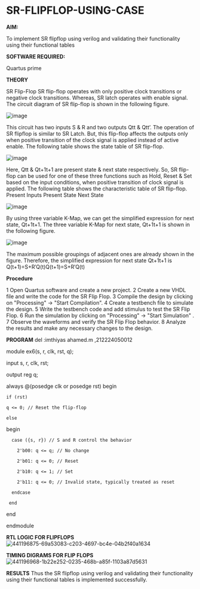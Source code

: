 # SR-FLIPFLOP-USING-CASE

**AIM:**

To implement  SR flipflop using verilog and validating their functionality using their functional tables

**SOFTWARE REQUIRED:**

Quartus prime

**THEORY**

SR Flip-Flop SR flip-flop operates with only positive clock transitions or negative clock transitions. Whereas, SR latch operates with enable signal. The circuit diagram of SR flip-flop is shown in the following figure.

![image](https://github.com/naavaneetha/SR-FLIPFLOP-USING-CASE/assets/154305477/0f710028-ad52-4d3e-9276-8714cf023a25)

 
This circuit has two inputs S & R and two outputs Qtt & Qtt’. The operation of SR flipflop is similar to SR Latch. But, this flip-flop affects the outputs only when positive transition of the clock signal is applied instead of active enable. The following table shows the state table of SR flip-flop.

![image](https://github.com/naavaneetha/SR-FLIPFLOP-USING-CASE/assets/154305477/dabfc4f4-87e3-4cbc-9472-f89ee1b5ed30)

 
Here, Qtt & Qt+1t+1 are present state & next state respectively. So, SR flip-flop can be used for one of these three functions such as Hold, Reset & Set based on the input conditions, when positive transition of clock signal is applied. The following table shows the characteristic table of SR flip-flop. Present Inputs Present State Next State

![image](https://github.com/naavaneetha/SR-FLIPFLOP-USING-CASE/assets/154305477/dd90d16c-aec5-4290-a586-e2346b1e9eb5)

 
By using three variable K-Map, we can get the simplified expression for next state, Qt+1t+1. The three variable K-Map for next state, Qt+1t+1 is shown in the following figure.

![image](https://github.com/naavaneetha/SR-FLIPFLOP-USING-CASE/assets/154305477/473efad6-d70b-4ca7-aeb7-898bbfca319f)

 
The maximum possible groupings of adjacent ones are already shown in the figure. Therefore, the simplified expression for next state Qt+1t+1 is Q(t+1)=S+R′Q(t)Q(t+1)=S+R′Q(t)

**Procedure**

1 Open Quartus software and create a new project.
2 Create a new VHDL file and write the code for the SR Flip Flop.
3 Compile the design by clicking on "Processing" -> "Start Compilation".
4 Create a testbench file to simulate the design.
5 Write the testbench code and add stimulus to test the SR Flip Flop.
6 Run the simulation by clicking on "Processing" -> "Start Simulation"
. 7 Observe the waveforms and verify the SR Flip Flop behavior. 
8 Analyze the results and make any necessary changes to the design.

**PROGRAM**
del :imthiyas ahamed.m ,212224050012


module  ex6(s, r, clk, rst, q);

  input s, r, clk, rst;
  
  output reg q;


  always @(posedge clk or posedge rst)
begin

    if (rst)
    
    q <= 0; // Reset the flip-flop
    
    else
    
begin

      case ({s, r}) // S and R control the behavior
      
        2'b00: q <= q; // No change
        
        2'b01: q <= 0; // Reset
        
        2'b10: q <= 1; // Set
        
        2'b11: q <= 0; // Invalid state, typically treated as reset
        
      endcase
      
     end
     
  end
  
endmodule

**RTL LOGIC FOR FLIPFLOPS**
![441196875-69a53083-c203-4697-bc4e-04b2f40a1634](https://github.com/user-attachments/assets/5602cc19-6413-40c1-b31b-380f2b45cf9f)


**TIMING DIGRAMS FOR FLIP FLOPS**
![441196968-1b22e252-0235-468b-a85f-1103a87d5631](https://github.com/user-attachments/assets/5cbb6b8b-00da-4e64-aca6-157a5e2aa211)

**RESULTS**
Thus the SR flipflop using verilog and validating their functionality using their functional tables is implemented successfully.
